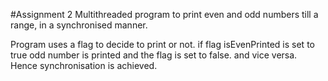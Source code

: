 #Assignment 2 Multithreaded program to print even and odd numbers till a range, in a synchronised manner.

Program uses a flag to decide to print or not.
if flag isEvenPrinted is set to true odd number is printed and the flag is set to false.
and vice versa. Hence synchronisation is achieved.
